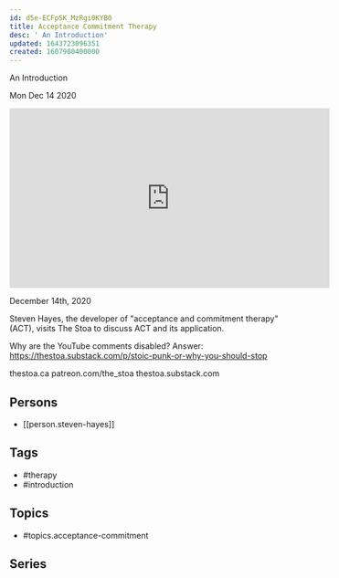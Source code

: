 ```yaml
---
id: d5e-ECFpSK_MzRgi0KYB0
title: Acceptance Commitment Therapy
desc: ' An Introduction'
updated: 1643723096351
created: 1607900400000
---
```



 An Introduction

Mon Dec 14 2020

<iframe width="560" height="315" src="https://www.youtube.com/embed/fc8VZWe4s7s" title="Acceptance Commitment Therapy: An Introduction w/ Steven Hayes" frameborder="0" allow="accelerometer; autoplay; clipboard-write; encrypted-media; gyroscope; picture-in-picture" allowfullscreen ></iframe>

December 14th, 2020

Steven Hayes, the developer of "acceptance and commitment therapy" (ACT), visits The Stoa to discuss ACT and its application.

Why are the YouTube comments disabled? Answer: https://thestoa.substack.com/p/stoic-punk-or-why-you-should-stop

thestoa.ca
patreon.com/the_stoa
thestoa.substack.com

## Persons

- [[person.steven-hayes]]

## Tags

- #therapy
- #introduction

## Topics

- #topics.acceptance-commitment

## Series



